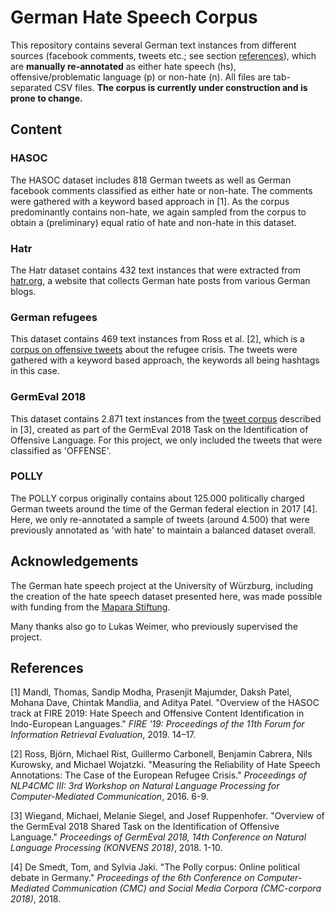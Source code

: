 # German Hate Speech Corpus
This repository contains several German text instances from different sources (facebook comments, tweets etc.; see section [references](#References)), which are **manually re-annotated** as either hate speech (hs), offensive/problematic language (p) or non-hate (n). All files are tab-separated CSV files. **The corpus is currently under construction and is prone to change.**

## Content

### HASOC

The HASOC dataset includes 818 German tweets as well as German facebook comments classified as either hate or non-hate. The comments were gathered with a keyword based approach in [1]. As the corpus predominantly contains non-hate, we again sampled from the corpus to obtain a (preliminary) equal ratio of hate and non-hate in this dataset.

### Hatr
The Hatr dataset contains 432 text instances that were extracted from [hatr.org](http://hatr.org/), a website that collects German hate posts from various German blogs.

### German refugees

This dataset contains 469 text instances from Ross et al. [2], which is a [corpus on offensive tweets](https://github.com/UCSM-DUE/IWG_hatespeech_public) about the refugee crisis. The tweets were gathered with a keyword based approach, the keywords all being hashtags in this case.

### GermEval 2018

This dataset contains 2.871 text instances from the [tweet corpus](https://github.com/uds-lsv/GermEval-2018-Data) described in [3], created as part of the GermEval 2018 Task on the Identification of Offensive Language. For this project, we only included the tweets that were classified as 'OFFENSE'. 

### POLLY

The POLLY corpus originally contains about 125.000 politically charged German tweets around the time of the German federal election in 2017 [4]. Here, we only re-annotated a sample of tweets (around 4.500) that were previously annotated as 'with hate' to maintain a balanced dataset overall.

## Acknowledgements

The German hate speech project at the University of Würzburg, including the creation of the hate speech dataset presented here, was made possible with funding from the [Mapara Stiftung](https://stiftungen.bayern.de/stiftung/5827;jsessionid=9DCACF4D2F31F155E6EA1BC2782EF2FC).

Many thanks also go to Lukas Weimer, who previously supervised the project.

## References

<a id="1">[1]</a> 
Mandl, Thomas, Sandip  Modha, Prasenjit  Majumder, Daksh  Patel, Mohana  Dave, Chintak  Mandlia, and Aditya  Patel. "Overview of the HASOC track at FIRE 2019: Hate Speech and Offensive Content Identification in Indo-European Languages."
*FIRE '19: Proceedings of the 11th Forum for Information Retrieval Evaluation*, 2019. 14–17.

<a id="1">[2]</a> 
Ross, Björn, Michael Rist, Guillermo Carbonell, Benjamin Cabrera, Nils Kurowsky, and Michael Wojatzki. "Measuring the Reliability of Hate Speech Annotations: The Case of the European Refugee Crisis." *Proceedings of NLP4CMC III: 3rd Workshop on Natural Language Processing for Computer-Mediated Communication*, 2016. 6-9.

<a id="1">[3]</a> 
Wiegand, Michael, Melanie Siegel, and Josef Ruppenhofer. "Overview of the GermEval 2018 Shared Task on the Identification of Offensive Language."
*Proceedings of GermEval 2018, 14th Conference on Natural Language Processing (KONVENS 2018)*, 2018. 1-10.

<a id="1">[4]</a> 
De Smedt, Tom, and Sylvia Jaki. "The Polly corpus: Online political debate in Germany." *Proceedings of the 6th Conference on Computer-Mediated Communication (CMC) and Social Media Corpora (CMC-corpora 2018)*, 2018.
